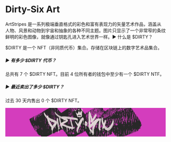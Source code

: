 # Dirty-Six Art

ArtStripes 是一系列极端垂直格式的彩色和富有表现力的矢量艺术作品，涵盖从人物、风景和动物到宇宙和抽象的各种不同主题。图片只显示了一个非常窄的条纹鲜明的彩色图像，就像通过钥匙孔进入艺术世界一样。▶ 什么是 $DIRTY？

$DIRTY 是一个 NFT（非同质代币）集合。存储在区块链上的数字艺术品集合。

##### ▶ 有多少 $DIRTY 代币？

总共有 7 个 $DIRTY NFT。目前 4 位所有者的钱包中至少有一个 $DIRTY NTF。

##### ▶ 最近卖出了多少 $DIRTY？

过去 30 天内售出 0 个 $DIRTY NFT。

![NFT](unnamed.png)
